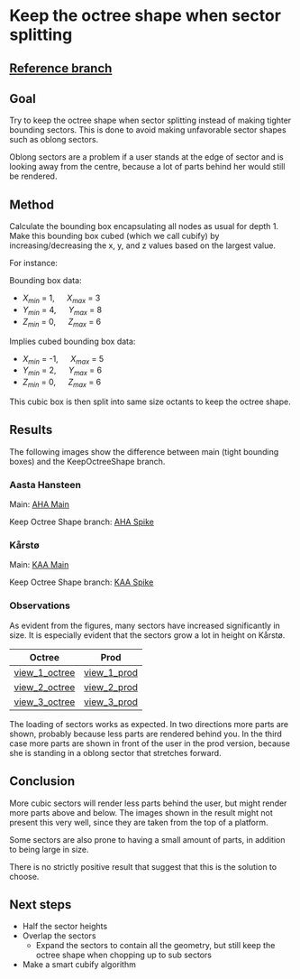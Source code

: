 # Keep the octree shape when sector splitting

## [Reference branch](https://github.com/equinor/rvmsharp/commits/Spike/KeepOctreeShape)

## Goal

Try to keep the octree shape when sector splitting instead of making tighter bounding sectors.
This is done to avoid making unfavorable sector shapes such as oblong sectors.

Oblong sectors are a problem if a user stands at the edge of sector and is looking away from the centre, because a lot of parts behind her would still be rendered.

## Method

Calculate the bounding box encapsulating all nodes as usual for depth 1. Make this bounding box cubed (which we call cubify) by increasing/decreasing the x, y, and z values based on the largest value.

For instance:

Bounding box data:

- $X_{min}$ = 1, &emsp; $X_{max}$ = 3
- $Y_{min}$ = 4, &emsp; $Y_{max}$ = 8
- $Z_{min}$ = 0, &emsp; $Z_{max}$ = 6

Implies cubed bounding box data:

- $X_{min}$ = -1, &emsp; $X_{max}$ = 5
- $Y_{min}$ = 2, &emsp; $Y_{max}$ = 6
- $Z_{min}$ = 0, &emsp; $Z_{max}$ = 6

This cubic box is then split into same size octants to keep the octree shape.

## Results

The following images show the difference between main (tight bounding boxes) and the KeepOctreeShape branch.

### Aasta Hansteen

Main:
[AHA Main](https://statoilsrm.sharepoint.com/:i:/r/sites/Echo3DWeb/Shared%20Documents/RvmSharp/Spikes/Resources/KeepOctreeShape/AHA_Main.png?csf=1&web=1&e=t33moH)

Keep Octree Shape branch:
[AHA Spike](https://statoilsrm.sharepoint.com/:i:/r/sites/Echo3DWeb/Shared%20Documents/RvmSharp/Spikes/Resources/KeepOctreeShape/AHA_Octree.png?csf=1&web=1&e=7pfCmS)

### Kårstø

Main:
[KAA Main](https://statoilsrm.sharepoint.com/:i:/r/sites/Echo3DWeb/Shared%20Documents/RvmSharp/Spikes/Resources/KeepOctreeShape/Karsta_Main.png?csf=1&web=1&e=Wb7LxZ)

Keep Octree Shape branch:
[KAA Spike](https://statoilsrm.sharepoint.com/:i:/r/sites/Echo3DWeb/Shared%20Documents/RvmSharp/Spikes/Resources/KeepOctreeShape/Karsta_Octree.png?csf=1&web=1&e=2Nb83M)

### Observations

As evident from the figures, many sectors have increased significantly in size. It is especially evident that the sectors grow a lot in height on Kårstø.

<!-- prettier-ignore-start -->
| Octree | Prod |
| - |- |
| [view_1_octree](https://statoilsrm.sharepoint.com/:i:/r/sites/Echo3DWeb/Shared%20Documents/RvmSharp/Spikes/Resources/KeepOctreeShape/viewDirection_1_octree.png?csf=1&web=1&e=nmPNtt) | [view_1_prod](https://statoilsrm.sharepoint.com/:i:/r/sites/Echo3DWeb/Shared%20Documents/RvmSharp/Spikes/Resources/KeepOctreeShape/viewDirection_1_prod.png?csf=1&web=1&e=TLptoA) |
| [view_2_octree](https://statoilsrm.sharepoint.com/:i:/r/sites/Echo3DWeb/Shared%20Documents/RvmSharp/Spikes/Resources/KeepOctreeShape/viewDirection_2_octree.png?csf=1&web=1&e=KA7QYv) | [view_2_prod](https://statoilsrm.sharepoint.com/:i:/r/sites/Echo3DWeb/Shared%20Documents/RvmSharp/Spikes/Resources/KeepOctreeShape/viewDirection_2_prod.png?csf=1&web=1&e=QOaXBF) |
| [view_3_octree](https://statoilsrm.sharepoint.com/:i:/r/sites/Echo3DWeb/Shared%20Documents/RvmSharp/Spikes/Resources/KeepOctreeShape/viewDirection_3_octree.png?csf=1&web=1&e=8UCD3y) | [view_3_prod](https://statoilsrm.sharepoint.com/:i:/r/sites/Echo3DWeb/Shared%20Documents/RvmSharp/Spikes/Resources/KeepOctreeShape/viewDirection_3_prod.png?csf=1&web=1&e=tl8VfH) |
<!-- prettier-ignore-end -->

The loading of sectors works as expected. In two directions more parts are shown, probably because less parts are rendered behind you. In the third case more parts are shown in front of the user in the prod version, because she is standing in a oblong sector that stretches forward.

## Conclusion

More cubic sectors will render less parts behind the user, but might render more parts above and below. The images shown in the result might not present this very well, since they are taken from the top of a platform.

Some sectors are also prone to having a small amount of parts, in addition to being large in size.

There is no strictly positive result that suggest that this is the solution to choose.

## Next steps

- Half the sector heights
- Overlap the sectors
  - Expand the sectors to contain all the geometry, but still keep the octree shape when chopping up to sub sectors
- Make a smart cubify algorithm
